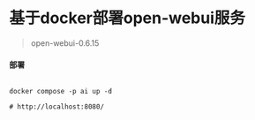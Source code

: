 # 基于docker部署open-webui服务
> open-webui-0.6.15

#### 部署
```shell

docker compose -p ai up -d

# http://localhost:8080/

```